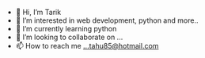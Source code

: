 - 👋 Hi, I’m Tarik
- 👀 I’m interested in web development, python and more..
- 🌱 I’m currently learning python
- 💞️ I’m looking to collaborate on ...
- 📫 How to reach me ...tahu85@hotmail.com

<!---
tajbojc/tajbojc is a ✨ special ✨ repository because its `README.md` (this file) appears on your GitHub profile.
You can click the Preview link to take a look at your changes.
--->

